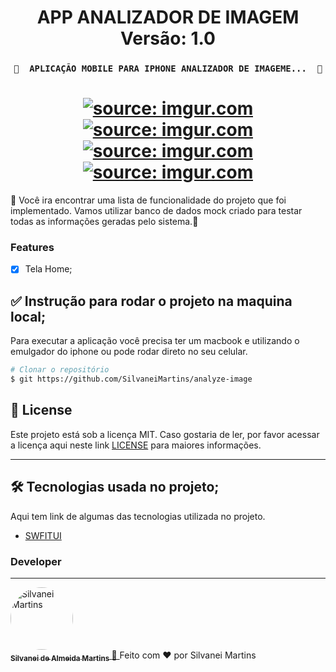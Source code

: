 <h1 align="center">
   APP ANALIZADOR DE IMAGEM
    <br />
   Versão: 1.0
</h1>

<h3 align="center">

	🚧  APLICAÇÃO MOBILE PARA IPHONE ANALIZADOR DE IMAGEME...  🚧
</h3>

<h1 align="center">
 	<a href="https://imgur.com/TiJhjUO"><img src="https://i.imgur.com/TiJhjUO.png" title="source: imgur.com" /></a>
	<br />
	<a href="https://imgur.com/gNEo2yj"><img src="https://i.imgur.com/gNEo2yj.jpg" title="source: imgur.com" /></a>
	<br />
	<a href="https://imgur.com/L6RFfQD"><img src="https://i.imgur.com/L6RFfQD.png" title="source: imgur.com" /></a>
	<br />
	<a href="https://imgur.com/bCEl4Qx"><img src="https://i.imgur.com/bCEl4Qx.jpg" title="source: imgur.com" /></a>
	<br />
</h1>

🚀 Você ira encontrar uma lista de funcionalidade do projeto que foi implementado. Vamos utilizar banco de dados mock criado para testar todas as informações geradas pelo sistema.📄

### Features

- [X] Tela Home;

## ✅ Instrução para rodar o projeto na maquina local;

Para executar a aplicação você precisa ter um macbook e utilizando o emulgador do iphone ou pode rodar direto no seu celular.

```bash
# Clonar o repositório
$ git https://github.com/SilvaneiMartins/analyze-image
```

## :memo: License

Este projeto está sob a licença MIT. Caso gostaria de ler, por favor acessar a licença aqui neste link [LICENSE](https://github.com/SilvaneiMartins/analyze-image/LICENSE) para maiores informações.

---

## 🛠 Tecnologias usada no projeto;

Aqui tem link de algumas das tecnologias utilizada no projeto.

-   [SWFITUI](https://developer.apple.com/xcode/swiftui/)

### Developer

---

<a href="https://github.com/SilvaneiMartins">
    <img
        style="border-radius:50%"
        src="https://github.com/SilvaneiMartins.png"
        width="100px;"
        alt="Silvanei Martins"
    />
    <br />
    <sub>
        <b>Silvanei de Almeida Martins</b>
    </sub>
</a>
     <a href="https://github.com/SilvaneiMartins" title="Silvanei martins" >
    🚀
 </a>
Feito com ❤️ por Silvanei Martins
